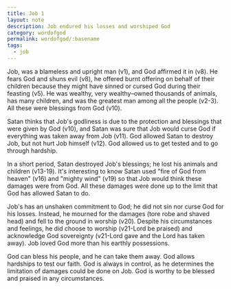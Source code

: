 ```yaml
---
title: Job 1
layout: note
description: Job endured his losses and worshiped God
category: wordofgod
permalink: wordofgod/:basename
tags:
  - job
---
```


Job, was a blameless and upright man (v1), and God affirmed it in (v8). He fears God and shuns evil (v8), he offered burnt offering on behalf of their children because they might have sinned or cursed God during their feasting (v5). He was wealthy, very wealthy–owned thousands of animals, has many children, and was the greatest man among all the people (v2-3). All these were blessings from God (v10).

Satan thinks that Job's godliness is due to the protection and blessings that were given by God (v10), and Satan was sure that Job would curse God if everything was taken away from Job (v11). God allowed Satan to destroy Job, but not hurt Job himself (v12). God allowed us to get tested and to go through hardship.

In a short period, Satan destroyed Job's blessings; he lost his animals and children (v13-19). It's interesting to know Satan used "fire of God from heaven" (v16) and "mighty wind" (v19) so that Job would think these damages were from God. All these damages were done up to the limit that God has allowed Satan to do.

Job's has an unshaken commitment to God; he did not sin nor curse God for his losses. Instead, he mourned for the damages (tore robe and shaved head) and fell to the ground in worship (v20). Despite his circumstances and feelings, he did choose to worship (v21-Lord be praised) and acknowledge God sovereignty (v21-Lord gave and the Lord has taken away). Job loved God more than his earthly possessions.

God can bless his people, and he can take them away. God allows hardships to test our faith. God is always in control, as he determines the limitation of damages could be done on Job. God is worthy to be blessed and praised in any circumstances.
